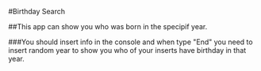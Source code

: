 ﻿#Birthday Search

##This app can show you who was born in the specipif year. 

###You should insert info in the console and when type "End" you need to insert random year to show you who of your inserts have birthday in that year.